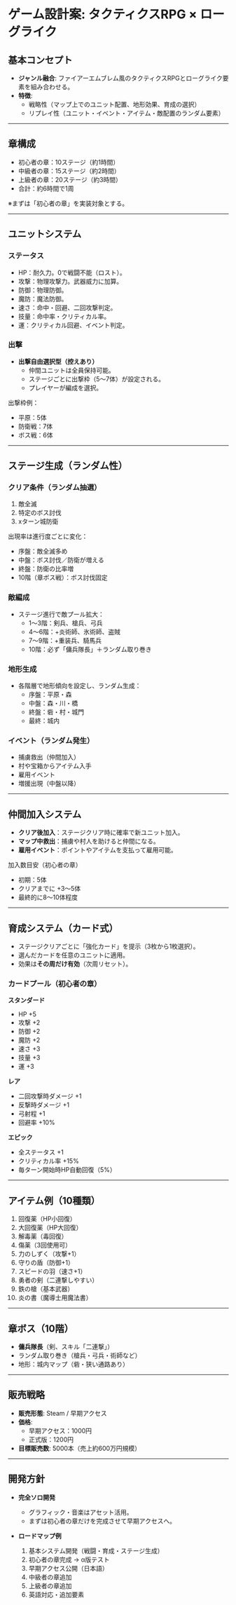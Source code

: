 # ゲーム設計案: タクティクスRPG × ローグライク

## 基本コンセプト
- **ジャンル融合**: ファイアーエムブレム風のタクティクスRPGとローグライク要素を組み合わせる。
- **特徴**:
  - 戦略性（マップ上でのユニット配置、地形効果、育成の選択）
  - リプレイ性（ユニット・イベント・アイテム・敵配置のランダム要素）

---

## 章構成
- 初心者の章：10ステージ（約1時間）
- 中級者の章：15ステージ（約2時間）
- 上級者の章：20ステージ（約3時間）
- 合計：約6時間で1周

※まずは「初心者の章」を実装対象とする。

---

## ユニットシステム
### ステータス
- HP：耐久力。0で戦闘不能（ロスト）。
- 攻撃：物理攻撃力。武器威力に加算。
- 防御：物理防御。
- 魔防：魔法防御。
- 速さ：命中・回避、二回攻撃判定。
- 技量：命中率・クリティカル率。
- 運：クリティカル回避、イベント判定。

### 出撃
- **出撃自由選択型（控えあり）**
  - 仲間ユニットは全員保持可能。
  - ステージごとに出撃枠（5〜7体）が設定される。
  - プレイヤーが編成を選択。

出撃枠例：
- 平原：5体
- 防衛戦：7体
- ボス戦：6体

---

## ステージ生成（ランダム性）
### クリア条件（ランダム抽選）
1. 敵全滅
2. 特定のボス討伐
3. xターン城防衛

出現率は進行度ごとに変化：
- 序盤：敵全滅多め
- 中盤：ボス討伐／防衛が増える
- 終盤：防衛の比率増
- 10階（章ボス戦）：ボス討伐固定

### 敵編成
- ステージ進行で敵プール拡大：
  - 1〜3階：剣兵、槍兵、弓兵
  - 4〜6階：+炎術師、氷術師、盗賊
  - 7〜9階：+重装兵、騎馬兵
  - 10階：必ず「傭兵隊長」＋ランダム取り巻き

### 地形生成
- 各階層で地形傾向を設定し、ランダム生成：
  - 序盤：平原・森
  - 中盤：森・川・橋
  - 終盤：砦・村・城門
  - 最終：城内

### イベント（ランダム発生）
- 捕虜救出（仲間加入）
- 村や宝箱からアイテム入手
- 雇用イベント
- 増援出現（中盤以降）

---

## 仲間加入システム
- **クリア後加入**：ステージクリア時に確率で新ユニット加入。
- **マップ中救出**：捕虜や村人を助けると仲間になる。
- **雇用イベント**：ポイントやアイテムを支払って雇用可能。

加入数目安（初心者の章）
- 初期：5体
- クリアまでに +3〜5体
- 最終的に8〜10体程度

---

## 育成システム（カード式）
- ステージクリアごとに「強化カード」を提示（3枚から1枚選択）。
- 選んだカードを任意のユニットに適用。
- 効果は**その周だけ有効**（次周リセット）。

### カードプール（初心者の章）
**スタンダード**
- HP +5
- 攻撃 +2
- 防御 +2
- 魔防 +2
- 速さ +3
- 技量 +3
- 運 +3

**レア**
- 二回攻撃時ダメージ +1
- 反撃時ダメージ +1
- 弓射程 +1
- 回避率 +10%

**エピック**
- 全ステータス +1
- クリティカル率 +15%
- 毎ターン開始時HP自動回復（5%）

---

## アイテム例（10種類）
1. 回復薬（HP小回復）
2. 大回復薬（HP大回復）
3. 解毒薬（毒回復）
4. 傷薬（3回使用可）
5. 力のしずく（攻撃+1）
6. 守りの盾（防御+1）
7. スピードの羽（速さ+1）
8. 勇者の剣（二連撃しやすい）
9. 鉄の槍（基本武器）
10. 炎の書（魔導士用魔法書）

---

## 章ボス（10階）
- **傭兵隊長**（剣、スキル「二連撃」）
- ランダム取り巻き（槍兵・弓兵・術師など）
- 地形：城内マップ（砦・狭い通路あり）

---

## 販売戦略
- **販売形態**: Steam / 早期アクセス
- **価格**:
  - 早期アクセス：1000円
  - 正式版：1200円
- **目標販売数**: 5000本（売上約600万円規模）

---

## 開発方針
- **完全ソロ開発**
  - グラフィック・音楽はアセット活用。
  - まずは初心者の章だけを完成させて早期アクセスへ。

- **ロードマップ例**
  1. 基本システム開発（戦闘・育成・ステージ生成）
  2. 初心者の章完成 → α版テスト
  3. 早期アクセス公開（日本語）
  4. 中級者の章追加
  5. 上級者の章追加
  6. 英語対応・追加要素
